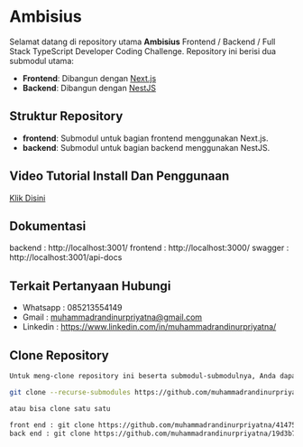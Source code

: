 # Ambisius

Selamat datang di repository utama **Ambisius** Frontend / Backend / Full Stack
TypeScript Developer
Coding Challenge. Repository ini berisi dua submodul utama:
- **Frontend**: Dibangun dengan [Next.js](https://nextjs.org/)
- **Backend**: Dibangun dengan [NestJS](https://nestjs.com/)

## Struktur Repository

- **frontend**: Submodul untuk bagian frontend menggunakan Next.js.
- **backend**: Submodul untuk bagian backend menggunakan NestJS.

## Video Tutorial Install Dan Penggunaan
[Klik Disini](https://drive.google.com/file/d/1e7jKNReBFeGSwYhgVP694FbVCkFEyoVc/view?usp=sharing)

## Dokumentasi
backend : http://localhost:3001/
frontend : http://localhost:3000/
swagger : http://localhost:3001/api-docs

## Terkait Pertanyaan Hubungi
- Whatsapp : 085213554149
- Gmail : muhammadrandinurpriyatna@gmail.com
- Linkedin : https://www.linkedin.com/in/muhammadrandinurpriyatna/

## Clone Repository

```bash
Untuk meng-clone repository ini beserta submodul-submodulnya, Anda dapat menggunakan perintah berikut:

git clone --recurse-submodules https://github.com/muhammadrandinurpriyatna/5daf4bc9-0ddc-448d-a606-d3453b1f0393.git

atau bisa clone satu satu

front end : git clone https://github.com/muhammadrandinurpriyatna/41475542-73d2-46f1-a675-1c5485cd7056
back end : git clone https://github.com/muhammadrandinurpriyatna/19d3b70b-9ff4-48f2-90f1-fdb0c623bad5
